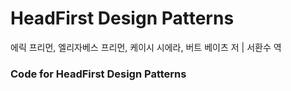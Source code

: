 HeadFirst Design Patterns
============================
에릭 프리먼, 엘리자베스 프리먼, 케이시 시에라, 버트 베이츠 저 | 서환수 역 

### Code for HeadFirst Design Patterns


